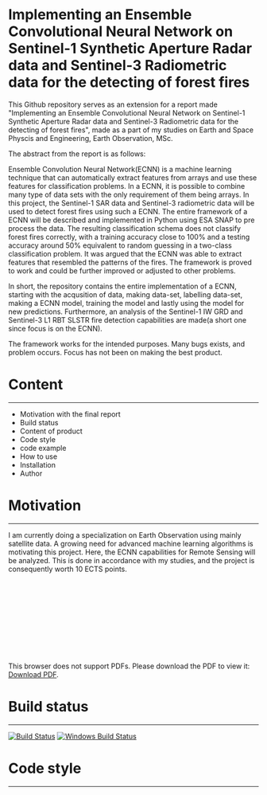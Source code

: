 # Implementing an Ensemble Convolutional Neural Network on Sentinel-1 Synthetic Aperture Radar data and Sentinel-3 Radiometric data for the detecting of forest fires
This Github repository serves as an extension for a report made  "Implementing an Ensemble Convolutional Neural Network on
Sentinel-1 Synthetic Aperture Radar data and Sentinel-3 Radiometric
data for the detecting of forest fires", made as a part of my studies on Earth and Space Physcis and Engineering, Earth Observation, MSc.

The abstract from the report is as follows:

Ensemble Convolution Neural Network(ECNN) is a machine learning technique that can
automatically extract features from arrays and use these features for classification problems.
In a ECNN, it is possible to combine many type of data sets with the only requirement
of them being arrays. In this project, the Sentinel-1 SAR data and Sentinel-3
radiometric data will be used to detect forest fires using such a ECNN. The entire framework
of a ECNN will be described and implemented in Python using ESA SNAP to pre
process the data. The resulting classification schema does not classify forest fires correctly,
with a training accuracy close to 100% and a testing accuracy around 50% equivalent to
random guessing in a two-class classification problem. It was argued that the ECNN was
able to extract features that resembled the patterns of the fires. The framework is proved
to work and could be further improved or adjusted to other problems.


In short, the repository contains the entire implementation of a ECNN, starting with the acqusition of data, making data-set, labelling data-set, 
making a ECNN model, training the model and lastly using the model for new predictions.
Furthermore, an analysis of the Sentinel-1 IW GRD and Sentinel-3 L1 RBT SLSTR fire detection capabilities are made(a short one since focus is on the ECNN).

The framework works for the intended purposes. Many bugs exists, and problem occurs. Focus has not been on making the best product.

# Content
----------------------------
* Motivation with the final report
* Build status
* Content of product
* Code style
* code example
* How to use
* Installation
* Author


# Motivation
----------------------------
I am currently doing a specialization on Earth Observation using mainly satellite data. 
A growing need for advanced machine learning algorithms is motivating this project.
Here, the ECNN capabilities for Remote Sensing will be analyzed.
This is done in accordance with my studies, and the project is consequently worth 10 ECTS points.


<object data="http://yoursite.com/the.pdf" type="application/pdf" width="700px" height="700px">
    <embed src="http://yoursite.com/the.pdf">
        <p>This browser does not support PDFs. Please download the PDF to view it: <a href="http://yoursite.com/the.pdf">Download PDF</a>.</p>
    </embed>
</object>


# Build status
------------------------------

[![Build Status](https://travis-ci.org/akashnimare/foco.svg?branch=master)](https://travis-ci.org/akashnimare/foco)
[![Windows Build Status](https://ci.appveyor.com/api/projects/status/github/akashnimare/foco?branch=master&svg=true)](https://ci.appveyor.com/project/akashnimare/foco/branch/master)


# Code style
------------------------------
